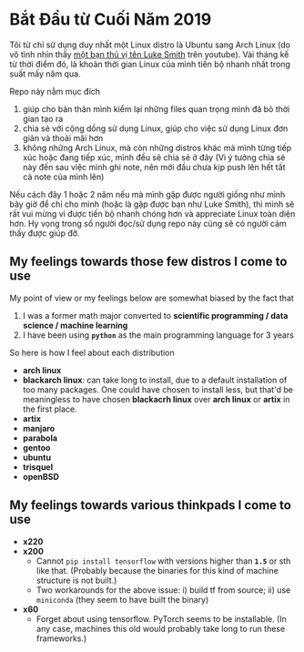 # Bắt Đầu từ Cuối Năm 2019
Tôi từ chỉ sử dụng duy nhất một Linux distro là Ubuntu sang Arch Linux (do vô tình nhìn thấy [một bạn thủ vị tên Luke Smith](https://www.youtube.com/channel/UC2eYFnH61tmytImy1mTYvhA) trên youtube). Vài tháng kế từ thời điểm đó, là khoản thời gian Linux của mình tiến bộ nhanh nhất trong suất mấy năm qua.

Repo này nằm mục đích
01. giúp cho bản thân mình kiểm lại những files quan trọng mình đã bỏ thời gian tạo ra
02. chia sẻ với cộng dồng sử dụng Linux, giúp cho việc sử dụng Linux đơn giản và thoải mãi hơn
03. không những Arch Linux, mà còn những distros khác mà mình từng tiếp xúc hoặc đang tiếp xúc, mình đều sẽ chia sẻ ở đây (Vì ý tưởng chia sẻ này đến sau việc mình ghi note, nên mới đầu chưa kịp push lên hết tất cả note của mình lên)

Nếu cách đây 1 hoặc 2 năm nếu mà mình gặp được người giống như mình bây giờ để chỉ cho mình (hoặc là gặp được bạn như Luke Smith), thì mình sẽ rất vui mừng vì được tiến bộ nhanh chóng hơn và appreciate Linux toàn diện hơn. Hy vọng trong số người đọc/sử dụng repo này cũng sẽ có người cảm thấy được giúp đỡ.

## My feelings towards those few distros I come to use
My point of view or my feelings below are somewhat biased by the fact that
01. I was a former math major converted to <b>scientific programming / data science / machine learning</b>
02. I have been using <code><b>python</b></code> as the main programming language for 3 years

So here is how I feel about each distribution
- <b>arch linux</b>
- <b>blackarch linux</b>: can take long to install, due to a default installation of too many packages. One could have chosen to install less, but that'd be meaningless to have chosen <b>blackacrh linux</b> over <b>arch linux</b> or <b>artix</b> in the first place.
- <b>artix</b>
- <b>manjaro</b>
- <b>parabola</b>
- <b>gentoo</b>
- <b>ubuntu</b>
- <b>trisquel</b>
- <b>openBSD</b>

## My feelings towards various thinkpads I come to use
- <b>x220</b>
- <b>x200</b>
    - Cannot `pip install tensorflow` with versions higher than **`1.5`** or sth like that. (Probably because the binaries for this kind of machine structure is not built.)
    - Two workarounds for the above issue: i) build tf from source; ii) use `miniconda` (they seem to have built the binary)
- <b>x60</b>
    - Forget about using tensorflow. PyTorch seems to be installable. (In any case, machines this old would probably take long to run these frameworks.)
